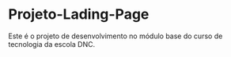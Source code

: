 # Projeto-Lading-Page
Este é o projeto de desenvolvimento no módulo base do curso de tecnologia da escola DNC.
